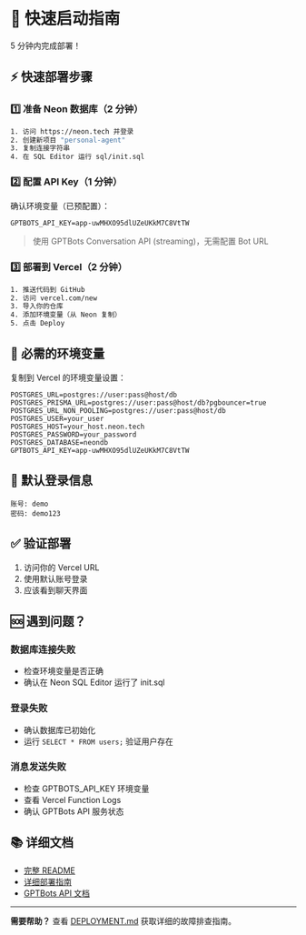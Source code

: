 # 🚀 快速启动指南

5 分钟内完成部署！

## ⚡ 快速部署步骤

### 1️⃣ 准备 Neon 数据库（2 分钟）

```bash
1. 访问 https://neon.tech 并登录
2. 创建新项目 "personal-agent"
3. 复制连接字符串
4. 在 SQL Editor 运行 sql/init.sql
```

### 2️⃣ 配置 API Key（1 分钟）

确认环境变量（已预配置）：

```env
GPTBOTS_API_KEY=app-uwMHXO95dlUZeUKkM7C8VtTW
```

> 使用 GPTBots Conversation API (streaming)，无需配置 Bot URL

### 3️⃣ 部署到 Vercel（2 分钟）

```bash
1. 推送代码到 GitHub
2. 访问 vercel.com/new
3. 导入你的仓库
4. 添加环境变量（从 Neon 复制）
5. 点击 Deploy
```

## 🎯 必需的环境变量

复制到 Vercel 的环境变量设置：

```
POSTGRES_URL=postgres://user:pass@host/db
POSTGRES_PRISMA_URL=postgres://user:pass@host/db?pgbouncer=true
POSTGRES_URL_NON_POOLING=postgres://user:pass@host/db
POSTGRES_USER=your_user
POSTGRES_HOST=your_host.neon.tech
POSTGRES_PASSWORD=your_password
POSTGRES_DATABASE=neondb
GPTBOTS_API_KEY=app-uwMHXO95dlUZeUKkM7C8VtTW
```

## 🔑 默认登录信息

```
账号: demo
密码: demo123
```

## ✅ 验证部署

1. 访问你的 Vercel URL
2. 使用默认账号登录
3. 应该看到聊天界面

## 🆘 遇到问题？

### 数据库连接失败
- 检查环境变量是否正确
- 确认在 Neon SQL Editor 运行了 init.sql

### 登录失败
- 确认数据库已初始化
- 运行 `SELECT * FROM users;` 验证用户存在

### 消息发送失败
- 检查 GPTBOTS_API_KEY 环境变量
- 查看 Vercel Function Logs
- 确认 GPTBots API 服务状态

## 📚 详细文档

- [完整 README](./README.md)
- [详细部署指南](./DEPLOYMENT.md)
- [GPTBots API 文档](./docs/对话api.md)

---

**需要帮助？** 查看 [DEPLOYMENT.md](./DEPLOYMENT.md) 获取详细的故障排查指南。

